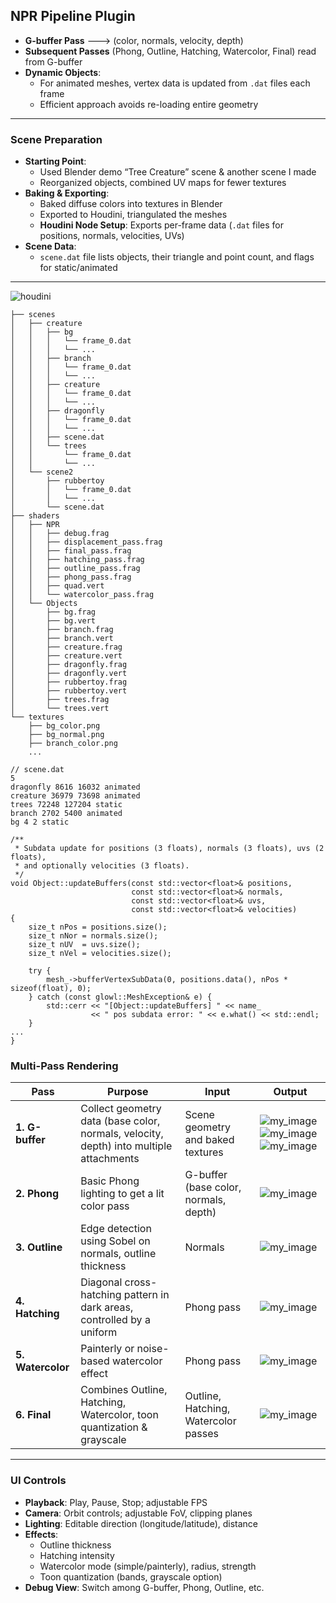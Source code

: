 
## NPR Pipeline Plugin

  - **G-buffer Pass** ---> (color, normals, velocity, depth)
  - **Subsequent Passes** (Phong, Outline, Hatching, Watercolor, Final) read from G-buffer
- **Dynamic Objects**:
  - For animated meshes, vertex data is updated from `.dat` files each frame
  - Efficient approach avoids re-loading entire geometry
---


### Scene Preparation
- **Starting Point**:
  - Used Blender demo “Tree Creature” scene & another scene I made
  - Reorganized objects, combined UV maps for fewer textures
- **Baking & Exporting**:
  - Baked diffuse colors into textures in Blender
  - Exported to Houdini, triangulated the meshes
  - **Houdini Node Setup**: Exports per-frame data (`.dat` files for positions, normals, velocities, UVs)
- **Scene Data**:
  - `scene.dat` file lists objects, their triangle and point count, and flags for static/animated

---
![houdini](h0.png)
```
├── scenes
│   ├── creature
│   │   ├── bg
│   │   │   └── frame_0.dat
│   │   │   └── ...
│   │   ├── branch
│   │   │   └── frame_0.dat
│   │   │   └── ...
│   │   ├── creature
│   │   │   └── frame_0.dat
│   │   │   └── ...
│   │   ├── dragonfly
│   │   │   └── frame_0.dat
│   │   │   └── ...
│   │   ├── scene.dat
│   │   └── trees
│   │       └── frame_0.dat
│   │       └── ...
│   └── scene2
│       ├── rubbertoy
│       │   └── frame_0.dat
│       │   └── ...
│       └── scene.dat
├── shaders
│   ├── NPR
│   │   ├── debug.frag
│   │   ├── displacement_pass.frag
│   │   ├── final_pass.frag
│   │   ├── hatching_pass.frag
│   │   ├── outline_pass.frag
│   │   ├── phong_pass.frag
│   │   ├── quad.vert
│   │   └── watercolor_pass.frag
│   └── Objects
│       ├── bg.frag
│       ├── bg.vert
│       ├── branch.frag
│       ├── branch.vert
│       ├── creature.frag
│       ├── creature.vert
│       ├── dragonfly.frag
│       ├── dragonfly.vert
│       ├── rubbertoy.frag
│       ├── rubbertoy.vert
│       ├── trees.frag
│       └── trees.vert
└── textures
    ├── bg_color.png
    ├── bg_normal.png
    ├── branch_color.png
    ...

// scene.dat
5
dragonfly 8616 16032 animated
creature 36979 73698 animated
trees 72248 127204 static
branch 2702 5400 animated
bg 4 2 static
```

```
/**
 * Subdata update for positions (3 floats), normals (3 floats), uvs (2 floats),
 * and optionally velocities (3 floats).
 */
void Object::updateBuffers(const std::vector<float>& positions,
                           const std::vector<float>& normals,
                           const std::vector<float>& uvs,
                           const std::vector<float>& velocities)
{
    size_t nPos = positions.size();
    size_t nNor = normals.size();
    size_t nUV  = uvs.size();
    size_t nVel = velocities.size();

    try {
        mesh_->bufferVertexSubData(0, positions.data(), nPos * sizeof(float), 0);
    } catch (const glowl::MeshException& e) {
        std::cerr << "[Object::updateBuffers] " << name_
                  << " pos subdata error: " << e.what() << std::endl;
    }
... 
}
```

### Multi-Pass Rendering

| **Pass**         | **Purpose**                                                                       | **Input**                                         | **Output**                             |
|------------------|-----------------------------------------------------------------------------------|---------------------------------------------------|-------------------------------------------------|
| **1. G-buffer**  | Collect geometry data (base color, normals, velocity, depth) into multiple attachments | Scene geometry and baked textures       | ![my_image](0.png) ![my_image](2.png) ![my_image](3.png) |
| **2. Phong**     | Basic Phong lighting to get a lit color pass                                      | G-buffer (base color, normals, depth)            | ![my_image](4.png) |
| **3. Outline**   | Edge detection using Sobel on normals, outline thickness                          | Normals                      | ![my_image](5.png) |
| **4. Hatching**  | Diagonal cross-hatching pattern in dark areas, controlled by a uniform            | Phong pass             | ![my_image](6.png) |
| **5. Watercolor**| Painterly or noise-based watercolor effect                                        | Phong pass              | ![my_image](7.png) |
| **6. Final**     | Combines Outline, Hatching, Watercolor, toon quantization & grayscale        | Outline, Hatching, Watercolor passes             | ![my_image](8.png) |

---

### UI Controls
- **Playback**: Play, Pause, Stop; adjustable FPS
- **Camera**: Orbit controls; adjustable FoV, clipping planes
- **Lighting**: Editable direction (longitude/latitude), distance
- **Effects**:
  - Outline thickness
  - Hatching intensity
  - Watercolor mode (simple/painterly), radius, strength
  - Toon quantization (bands, grayscale option)
- **Debug View**: Switch among G-buffer, Phong, Outline, etc.
